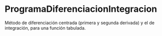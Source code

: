 # ProgramaDiferenciacionIntegracion
Método de diferenciación centrada (primera y segunda derivada) y el de integración, para una función tabulada.
